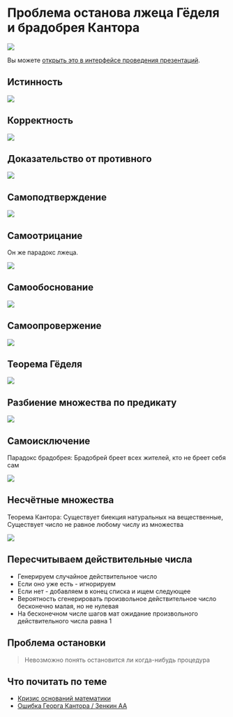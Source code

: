 # Проблема останова лжеца Гёделя и брадобрея Кантора

![](fire.jpg)

Вы можете [открыть это в интерфейсе проведения презентаций](https://nin-jin.github.io/slides/self-reference/).

## Истинность

![](bool.svg)

## Корректность

![](correctness.svg)

## Доказательство от противного

![](contra.svg)

## Самоподтверждение

![](this-is-true.svg)

## Самоотрицание

Он же парадокс лжеца.

![](this-is-false.svg)

## Самообоснование

![](this-is-correct.svg)

## Самоопровержение

![](this-is-incorrect.svg)

## Теорема Гёделя

![](gedel.svg)

## Разбиение множества по предикату

![](predicates.png)

## Самоисключение

Парадокс брадобрея: Брадобрей бреет всех жителей, кто не бреет себя сам

![](self-exclude.png)

## Несчётные множества

Теорема Кантора: Существует биекция натуральных на вещественные, Существует число не равное любому числу из множества

![](сantor.png)

## Пересчитываем действительные числа

- Генерируем случайное действительное число
- Если оно уже есть - игнорируем
- Если нет - добавляем в конец списка и ищем следующее
- Вероятность сгенерировать произвольное действительное число бесконечно малая, но не нулевая
- На бесконечном числе шагов мат ожидание произвольного действительного числа равна 1

## Проблема остановки

> Невозможно понять остановится ли когда-нибудь процедура

## Что почитать по теме

- [Кризис оснований математики](https://ru.wikipedia.org/wiki/%D0%9A%D1%80%D0%B8%D0%B7%D0%B8%D1%81_%D0%BE%D1%81%D0%BD%D0%BE%D0%B2%D0%B0%D0%BD%D0%B8%D0%B9_%D0%BC%D0%B0%D1%82%D0%B5%D0%BC%D0%B0%D1%82%D0%B8%D0%BA%D0%B8)
- [Ошибка Георга Кантора / Зенкин АА](http://www.ccas.ru/alexzen/papers/vf1/vf-rus.html)
